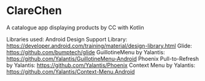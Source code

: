 # ClareChen
A catalogue app displaying products by CC with Kotlin

Libraries used:
Android Design Support Library: https://developer.android.com/training/material/design-library.html
Glide: https://github.com/bumptech/glide
GuillotineMenu by Yalantis: https://github.com/Yalantis/GuillotineMenu-Android
Phoenix Pull-to-Refresh by Yalantis: https://github.com/Yalantis/Phoenix
Context Menu by Yalantis: https://github.com/Yalantis/Context-Menu.Android
